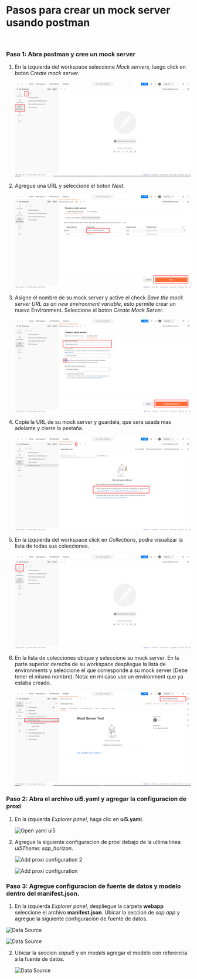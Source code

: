 # Pasos para crear un mock server usando postman

<br>

### Paso 1: Abra postman y cree un mock server

1. En la izquierda del workspace seleccione *Mock servers*, luego click en boton *Create mock server*.

   ![Create mock server](img3/n01-create-mock-server.png)
   

2. Agregue una URL y seleccione el boton *Next*. 

   ![Add url](img3/n02-name-request.png)

3. Asigne el nombre de su mock server y active el check *Save the mock server URL as an new environment variable*, esto permite crear un nuevo Environment. Seleccione el boton *Create Mock Server*.

   ![Add name mock server](img3/n03-name-mock-server.png)

4. Copie la URL de su mock server y guardela, que sera usada mas adelante y cierre la pestaña.

   ![Copy url](img3/n04-url-environment.png)

5. En la izquierda del workspace click en *Collections*, podra visualizar la lista de todas sus colecciones.

    ![Copy url](img3/n05-select-collection.png)

6.  En la lista de colecciones ubique y seleccione su mock server. En la parte superior derecha de su workspace despliegue la lista de environments y seleccione
    el que corresponde a su mock server (Debe tener el mismo nombre). Nota: en mi caso use un environment que ya estaba creado.

    ![Copy url](img3/n06-select-environment.png)

   

### Paso 2: Abra el archivo ui5.yaml y agregar la configuracion de proxi

1. En la izquierda *Explorer panel*, haga clic en **ui5.yaml**.
   
   ![Open yaml ui5](img/n04-open-ui5-yaml-file.png)

2. Agregue la siguiente configuracion de proxi debajo de la ultima linea *ui5Theme: sap_horizon*.
   
   ![Add proxi configuration 2 ](img/n05-proxy-config-cod.png)
     
   ![Add proxi configuration ](img/n05-proxy-configuration.png)

### Paso 3: Agregue configuracion de fuente de datos y modelo dentro del manifest.json.
   
1.  En la izquierda *Explorer panel*, despliegue la carpeta **webapp** seleccione el archivo **manifest.json**. Ubicar la seccion de *sap.app* y agregue la siguiente configuración de fuente de datos.
   
   ![Data Source](img/n08-data-source.png)

   ![Data Source](img/n06-data-source-configuration.png)

2. Ubicar la seccion *sapui5* y en *models* agregar el modelo con referencia a la fuente de datos.

   ![Data Source](img/n07-add-a-model.png)
